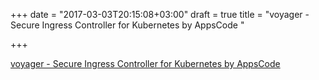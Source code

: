+++
date = "2017-03-03T20:15:08+03:00"
draft = true
title = "voyager - Secure Ingress Controller for Kubernetes by AppsCode "

+++

<p><a href="https://t.co/do7ucvRFnw">voyager - Secure Ingress Controller for Kubernetes by AppsCode </a></p>
